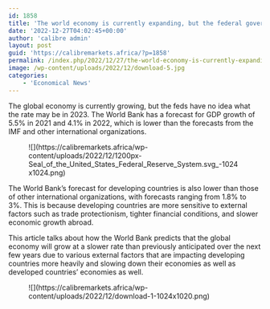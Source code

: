 ```yaml
---
id: 1858
title: 'The world economy is currently expanding, but the federal government has no idea what its growth rate will be in 2023.'
date: '2022-12-27T04:02:45+00:00'
author: 'calibre admin'
layout: post
guid: 'https://calibremarkets.africa/?p=1858'
permalink: /index.php/2022/12/27/the-world-economy-is-currently-expanding-but-the-federal-government-has-no-idea-what-its-growth-rate-will-be-in-2023/
image: /wp-content/uploads/2022/12/download-5.jpg
categories:
    - 'Economical News'
---
```


The global economy is currently growing, but the feds have no idea what the rate may be in 2023. The World Bank has a forecast for GDP growth of 5.5% in 2021 and 4.1% in 2022, which is lower than the forecasts from the IMF and other international organizations.

<figure class="wp-block-image size-large">![](https://calibremarkets.africa/wp-content/uploads/2022/12/1200px-Seal_of_the_United_States_Federal_Reserve_System.svg_-1024x1024.png)</figure>The World Bank’s forecast for developing countries is also lower than those of other international organizations, with forecasts ranging from 1.8% to 3%. This is because developing countries are more sensitive to external factors such as trade protectionism, tighter financial conditions, and slower economic growth abroad.

This article talks about how the World Bank predicts that the global economy will grow at a slower rate than previously anticipated over the next few years due to various external factors that are impacting developing countries more heavily and slowing down their economies as well as developed countries’ economies as well.

<figure class="wp-block-image size-large">![](https://calibremarkets.africa/wp-content/uploads/2022/12/download-1-1024x1020.png)</figure>